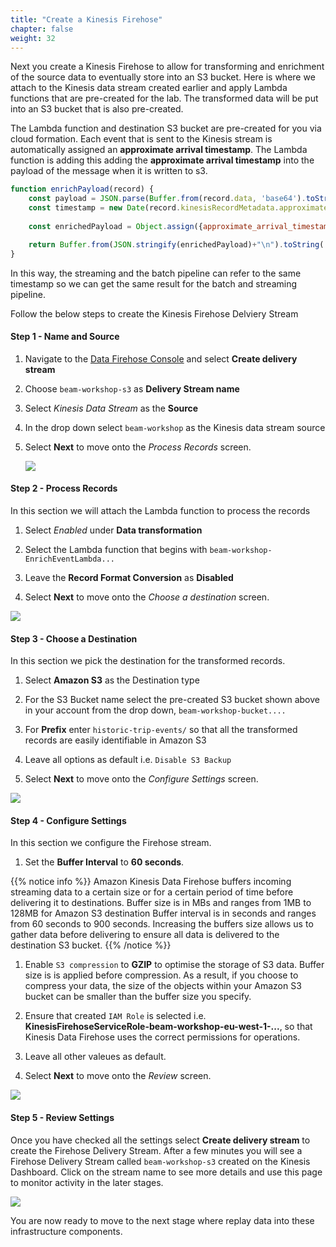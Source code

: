 ```yaml
---
title: "Create a Kinesis Firehose"
chapter: false
weight: 32
---
```


Next you create a Kinesis Firehose to allow for transforming and enrichment of the source data to eventually store into an S3 bucket. Here is where we attach to the Kinesis data stream created earlier and apply Lambda functions that are pre-created for the lab. The transformed data will be put into an S3 bucket that is also pre-created.

The Lambda function and destination S3 bucket are pre-created for you via cloud formation. Each event that is sent to the Kinesis stream is automatically assigned an **approximate arrival timestamp**. The Lambda function is adding this adding the **approximate arrival timestamp** into the payload of the message when it is written to s3.

```js
function enrichPayload(record) {
    const payload = JSON.parse(Buffer.from(record.data, 'base64').toString('utf8'));
    const timestamp = new Date(record.kinesisRecordMetadata.approximateArrivalTimestamp).toISOString();
    
    const enrichedPayload = Object.assign({approximate_arrival_timestamp: timestamp}, payload);

    return Buffer.from(JSON.stringify(enrichedPayload)+"\n").toString('base64');
}
```

In this way, the streaming and the batch pipeline can refer to the same timestamp so we can get the same result for the batch and streaming pipeline.

Follow the below steps to create the Kinesis Firehose Delviery Stream

#### Step 1 - Name and Source

1. Navigate to the [Data Firehose Console](https://console.aws.amazon.com/firehose) and select **Create delivery stream**

1. Choose `beam-workshop-s3` as **Delivery Stream name**

1. Select *Kinesis Data Stream* as the **Source**

1. In the drop down select `beam-workshop` as the Kinesis data stream source

1. Select **Next** to move onto the _Process Records_ screen.

   ![](/images/beam-on-kda/kfh-selectsources3.png)

#### Step 2 - Process Records

In this section we will attach the Lambda function to process the records

1. Select *Enabled* under **Data transformation**

1. Select the Lambda function that begins with `beam-workshop-EnrichEventLambda...`

1. Leave the **Record Format Conversion** as **Disabled**

1. Select **Next** to move onto the _Choose a destination_ screen.

![](/images/beam-on-kda/kfh-process.png)

#### Step 3 - Choose a Destination

In this section we pick the destination for the transformed records.

1. Select **Amazon S3** as the Destination type

1. For the S3 Bucket name select the pre-created S3 bucket shown above in your account from the drop down, `beam-workshop-bucket....`

1. For **Prefix** enter `historic-trip-events/` so that all the transformed records are easily identifiable in Amazon S3

1. Leave all options as default i.e. `Disable S3 Backup`

1. Select **Next** to move onto the _Configure Settings_ screen.

![](/images/beam-on-kda/kfh-s3.png)

#### Step 4 - Configure Settings

In this section we configure the Firehose stream.

1. Set the **Buffer Interval** to **60 seconds**.

{{% notice info %}}
Amazon Kinesis Data Firehose buffers incoming streaming data to a certain size or for a certain period of time before delivering it to destinations. Buffer size is in MBs and ranges from 1MB to 128MB for Amazon S3 destination Buffer interval is in seconds and ranges from 60 seconds to 900 seconds. Increasing the buffers size allows us to gather data before delivering to ensure all data is delivered to the destination S3 bucket.
{{% /notice %}}

1. Enable `S3 compression` to **GZIP** to optimise the storage of S3 data. Buffer size is is applied before compression. As a result, if you choose to compress your data, the size of the objects within your Amazon S3 bucket can be smaller than the buffer size you specify.

1. Ensure that created `IAM Role` is selected i.e. **KinesisFirehoseServiceRole-beam-workshop-eu-west-1-...**, so that Kinesis Data Firehose uses the correct permissions for operations.

1. Leave all other valeues as default.

1. Select **Next** to move onto the _Review_ screen.

![](/images/beam-on-kda/kfh-configure.png)

#### Step 5 - Review Settings

Once you have checked all the settings select **Create delivery stream** to create the Firehose Delivery Stream. After a few minutes you will see a Firehose Delivery Stream called `beam-workshop-s3` created on the Kinesis Dashboard. Click on the stream name to see more details and use this page to monitor activity in the later stages.

![](/images/beam-on-kda/kfh-check.png)

You are now ready to move to the next stage where replay data into these infrastructure components.
